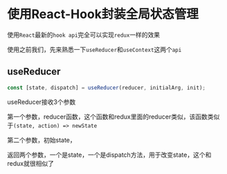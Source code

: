 # 使用React-Hook封装全局状态管理

使用`React`最新的`hook api`完全可以实现`redux`一样的效果

使用之前我们，先来熟悉一下`useReducer`和`useContext`这两个`api`

## useReducer

```js
const [state, dispatch] = useReducer(reducer, initialArg, init);
```
useReducer接收3个参数

第一个参数，reducer函数，这个函数和redux里面的reducer类似，该函数类似于`(state, action) => newState`

第二个参数，初始state，

返回两个参数，一个是state，一个是dispatch方法，用于改变state，这个和redux就很相似了
